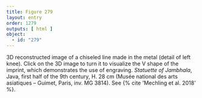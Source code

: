 ```yaml
---
title: Figure 279
layout: entry
order: 1279
outputs: [ html ]
object:
  - id: "279"
---
```


3D reconstructed image of a chiseled line made in the metal (detail of left knee). Click on the 3D image to turn it to visualize the V shape of the imprint, which demonstrates the use of engraving. *Statuette of Jambhala*, Java, first half of the 9th century, H. 28 cm (Musée national des arts asiatiques – Guimet, Paris, inv. MG 3814). See {% cite 'Mechling et al. 2018' %}.
